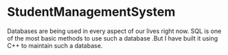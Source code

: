 # StudentManagementSystem
Databases are being used in every aspect of our lives right now. SQL is one of the most basic methods to use such a database .But I have built it using C++ to maintain such a database.
